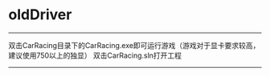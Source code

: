 # oldDriver
---

双击CarRacing目录下的CarRacing.exe即可运行游戏（游戏对于显卡要求较高，建议使用750以上的独显）
双击CarRacing.sln打开工程

---